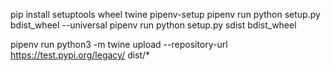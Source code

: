 pip install setuptools wheel twine pipenv-setup
pipenv run python setup.py bdist_wheel --universal
pipenv run python setup.py sdist bdist_wheel

pipenv run python3 -m twine upload --repository-url https://test.pypi.org/legacy/ dist/*
